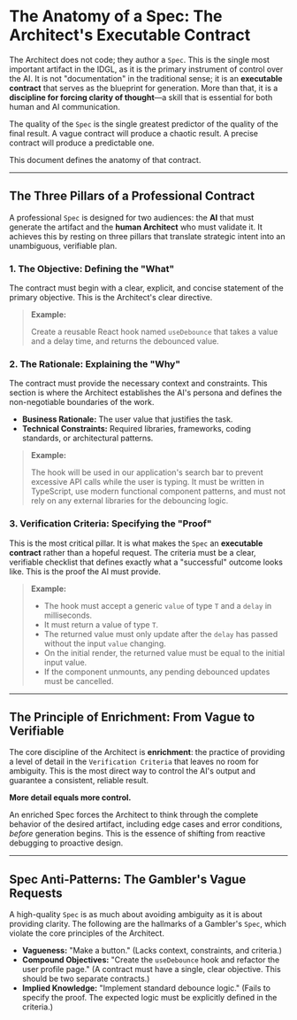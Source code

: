 # The Anatomy of a Spec: The Architect's Executable Contract

The Architect does not code; they author a `Spec`. This is the single most important artifact in the IDGL, as it is the primary instrument of control over the AI. It is not "documentation" in the traditional sense; it is an **executable contract** that serves as the blueprint for generation. More than that, it is a **discipline for forcing clarity of thought**—a skill that is essential for both human and AI communication.

The quality of the `Spec` is the single greatest predictor of the quality of the final result. A vague contract will produce a chaotic result. A precise contract will produce a predictable one.

This document defines the anatomy of that contract.

---

## The Three Pillars of a Professional Contract

A professional `Spec` is designed for two audiences: the **AI** that must generate the artifact and the **human Architect** who must validate it. It achieves this by resting on three pillars that translate strategic intent into an unambiguous, verifiable plan.

### 1. The Objective: Defining the "What"
The contract must begin with a clear, explicit, and concise statement of the primary objective. This is the Architect's clear directive.

> **Example:**
>
> Create a reusable React hook named `useDebounce` that takes a value and a delay time, and returns the debounced value.

### 2. The Rationale: Explaining the "Why"
The contract must provide the necessary context and constraints. This section is where the Architect establishes the AI's persona and defines the non-negotiable boundaries of the work.

*   **Business Rationale:** The user value that justifies the task.
*   **Technical Constraints:** Required libraries, frameworks, coding standards, or architectural patterns.

> **Example:**
>
> The hook will be used in our application's search bar to prevent excessive API calls while the user is typing. It must be written in TypeScript, use modern functional component patterns, and must not rely on any external libraries for the debouncing logic.

### 3. Verification Criteria: Specifying the "Proof"
This is the most critical pillar. It is what makes the `Spec` an **executable contract** rather than a hopeful request. The criteria must be a clear, verifiable checklist that defines exactly what a "successful" outcome looks like. This is the proof the AI must provide.

> **Example:**
>
> *   The hook must accept a generic `value` of type `T` and a `delay` in milliseconds.
> *   It must return a value of type `T`.
> *   The returned value must only update after the `delay` has passed without the input `value` changing.
> *   On the initial render, the returned value must be equal to the initial input value.
> *   If the component unmounts, any pending debounced updates must be cancelled.

---

## The Principle of Enrichment: From Vague to Verifiable

The core discipline of the Architect is **enrichment**: the practice of providing a level of detail in the `Verification Criteria` that leaves no room for ambiguity. This is the most direct way to control the AI's output and guarantee a consistent, reliable result.

**More detail equals more control.**

An enriched Spec forces the Architect to think through the complete behavior of the desired artifact, including edge cases and error conditions, *before* generation begins. This is the essence of shifting from reactive debugging to proactive design.

---

## Spec Anti-Patterns: The Gambler's Vague Requests

A high-quality `Spec` is as much about avoiding ambiguity as it is about providing clarity. The following are the hallmarks of a Gambler's `Spec`, which violate the core principles of the Architect.

*   **Vagueness:** "Make a button." (Lacks context, constraints, and criteria.)
*   **Compound Objectives:** "Create the `useDebounce` hook and refactor the user profile page." (A contract must have a single, clear objective. This should be two separate contracts.)
*   **Implied Knowledge:** "Implement standard debounce logic." (Fails to specify the proof. The expected logic must be explicitly defined in the criteria.)
